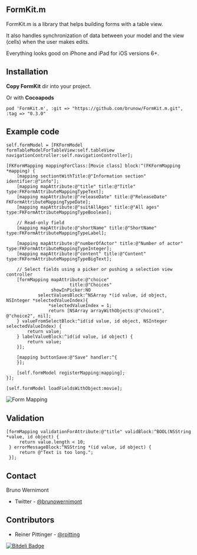 ## FormKit.m

FormKit.m is a library that helps building forms with a table view.

It also handles synchronization of data between your model and the view (cells) when the user makes edits.

Everything looks good on iPhone and iPad for iOS versions 6+.

## Installation

**Copy FormKit** dir into your project.

Or with **Cocoapods**

	pod 'FormKit.m', :git => "https://github.com/brunow/FormKit.m.git", :tag => "0.3.0"

## Example code

	self.formModel = [FKFormModel formTableModelForTableView:self.tableView navigationController:self.navigationController];
    
    [FKFormMapping mappingForClass:[Movie class] block:^(FKFormMapping *mapping) {
        [mapping sectiontWithTitle:@"Information section" identifier:@"info"];
        [mapping mapAttribute:@"title" title:@"Title" type:FKFormAttributeMappingTypeText];
        [mapping mapAttribute:@"releaseDate" title:@"ReleaseDate" FKFormAttributeMappingTypeDate];
        [mapping mapAttribute:@"suitAllAges" title:@"All ages" type:FKFormAttributeMappingTypeBoolean];
        
        // Read-only field
        [mapping mapAttribute:@"shortName" title:@"ShortName" type:FKFormAttributeMappingTypeLabel];
        
        [mapping mapAttribute:@"numberOfActor" title:@"Number of actor" type:FKFormAttributeMappingTypeInteger];
        [mapping mapAttribute:@"content" title:@"Content" type:FKFormAttributeMappingTypeBigText];
        
        // Select fields using a picker or pushing a selection view controller
        [formMapping mapAttribute:@"choice"
                            title:@"Choices"
                     showInPicker:NO
                selectValuesBlock:^NSArray *(id value, id object, NSInteger *selectedValueIndex){
                    *selectedValueIndex = 1;
                    return [NSArray arrayWithObjects:@"choice1", @"choice2", nil];
        } valueFromSelectBlock:^id(id value, id object, NSInteger selectedValueIndex) {
            return value;
        } labelValueBlock:^id(id value, id object) {
            return value;
        }];
        
        [mapping buttonSave:@"Save" handler:^{
        }];
        
        [self.formModel registerMapping:mapping];
    }];
    
    [self.formModel loadFieldsWithObject:movie];

![Form Mapping](https://github.com/brunow/FormKit.m/raw/master/form-mapping.png)

## Validation

	[formMapping validationForAttribute:@"title" validBlock:^BOOL(NSString *value, id object) {
         return value.length < 10;
     } errorMessageBlock:^NSString *(id value, id object) {
         return @"Text is too long.";
     }];

## Contact

Bruno Wernimont

- Twitter - [@brunowernimont](http://twitter.com/brunowernimont)

## Contributors

- Reiner Pittinger - [@rpitting](https://twitter.com/rpitting)


[![Bitdeli Badge](https://d2weczhvl823v0.cloudfront.net/brunow/formkit.m/trend.png)](https://bitdeli.com/free "Bitdeli Badge")

